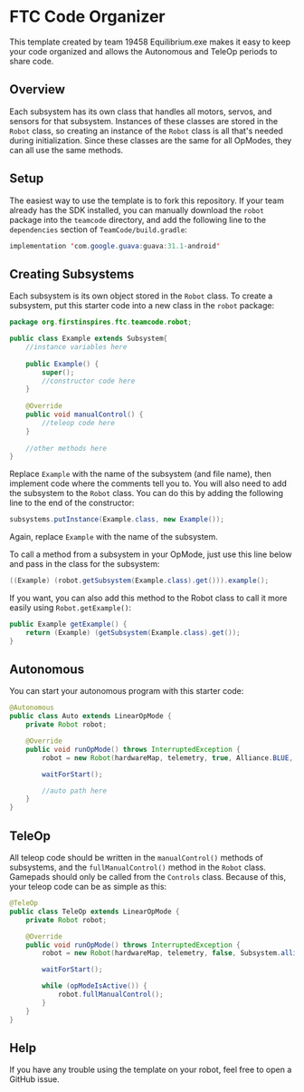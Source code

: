 # FTC Code Organizer

This template created by team 19458 Equilibrium.exe makes it easy to keep your code organized and allows the Autonomous and TeleOp periods to share code.

## Overview

Each subsystem has its own class that handles all motors, servos, and sensors for that subsystem. Instances of these classes are stored in the `Robot` class, so creating an instance of the `Robot` class is all that's needed during initialization. Since these classes are the same for all OpModes, they can all use the same methods.

## Setup

The easiest way to use the template is to fork this repository. If your team already has the SDK installed, you can manually download the `robot` package into the `teamcode` directory, and add the following line to the `dependencies` section of `TeamCode/build.gradle`:

```java
implementation 'com.google.guava:guava:31.1-android'
```

## Creating Subsystems

Each subsystem is its own object stored in the `Robot` class. To create a subsystem, put this starter code into a new class in the `robot` package:

```java
package org.firstinspires.ftc.teamcode.robot;

public class Example extends Subsystem{
    //instance variables here
    
    public Example() {
        super();
        //constructor code here
    }
    
    @Override
    public void manualControl() {
        //teleop code here
    }
    
    //other methods here
}
```

Replace `Example` with the name of the subsystem (and file name), then implement code where the comments tell you to. You will also need to add the subsystem to the `Robot` class. You can do this by adding the following line to the end of the constructor:

```java
subsystems.putInstance(Example.class, new Example());
```
Again, replace `Example` with the name of the subsystem.

To call a method from a subsystem in your OpMode, just use this line below and pass in the class for the subsystem:

```java
((Example) (robot.getSubsystem(Example.class).get())).example();
```

If you want, you can also add this method to the Robot class to call it more easily using `Robot.getExample()`:
```java
public Example getExample() {
    return (Example) (getSubsystem(Example.class).get());
}
```

## Autonomous

You can start your autonomous program with this starter code:

```java
@Autonomous
public class Auto extends LinearOpMode {
    private Robot robot;

    @Override
    public void runOpMode() throws InterruptedException {
        robot = new Robot(hardwareMap, telemetry, true, Alliance.BLUE, gamepad1, gamepad2, this);

        waitForStart();

        //auto path here
    }
}
```

## TeleOp

All teleop code should be written in the `manualControl()` methods of subsystems, and the `fullManualControl()` method in the `Robot` class. Gamepads should only be called from the `Controls` class. Because of this, your teleop code can be as simple as this:

```java
@TeleOp
public class TeleOp extends LinearOpMode {
    private Robot robot;

    @Override
    public void runOpMode() throws InterruptedException {
        robot = new Robot(hardwareMap, telemetry, false, Subsystem.alliance, gamepad1, gamepad2, this);

        waitForStart();

        while (opModeIsActive()) {
            robot.fullManualControl();
        }
    }
}
```

## Help

If you have any trouble using the template on your robot, feel free to open a GitHub issue.